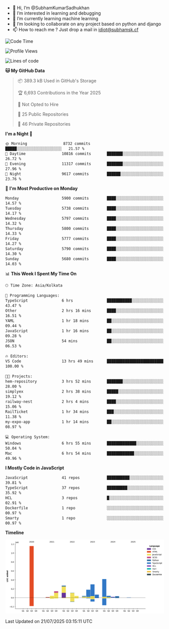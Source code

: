 - 👋 Hi, I’m @SubhamKumarSadhukhan
- 👀 I’m interested in learning and debugging
- 🌱 I’m currently learning machine learning
- 💞️ I’m looking to collaborate on any project based on python and django
- 📫 How to reach me ?
      Just drop a mail in idiot@subhamsk.cf

<!---
SubhamKumarSadhukhan/SubhamKumarSadhukhan is a ✨ special ✨ repository because its `README.md` (this file) appears on your GitHub profile.
You can click the Preview link to take a look at your changes.
--->


<!--START_SECTION:waka-->
![Code Time](http://img.shields.io/badge/Code%20Time-3%2C006%20hrs%201%20min-blue)

![Profile Views](http://img.shields.io/badge/Profile%20Views-0-blue)

![Lines of code](https://img.shields.io/badge/From%20Hello%20World%20I%27ve%20Written-2.9%20million%20lines%20of%20code-blue)

**🐱 My GitHub Data** 

> 📦 389.3 kB Used in GitHub's Storage 
 > 
> 🏆 6,693 Contributions in the Year 2025
 > 
> 🚫 Not Opted to Hire
 > 
> 📜 25 Public Repositories 
 > 
> 🔑 46 Private Repositories 
 > 
**I'm a Night 🦉** 

```text
🌞 Morning                8732 commits        █████░░░░░░░░░░░░░░░░░░░░   21.57 % 
🌆 Daytime                10816 commits       ███████░░░░░░░░░░░░░░░░░░   26.72 % 
🌃 Evening                11317 commits       ███████░░░░░░░░░░░░░░░░░░   27.96 % 
🌙 Night                  9617 commits        ██████░░░░░░░░░░░░░░░░░░░   23.76 % 
```
📅 **I'm Most Productive on Monday** 

```text
Monday                   5900 commits        ████░░░░░░░░░░░░░░░░░░░░░   14.57 % 
Tuesday                  5738 commits        ████░░░░░░░░░░░░░░░░░░░░░   14.17 % 
Wednesday                5797 commits        ████░░░░░░░░░░░░░░░░░░░░░   14.32 % 
Thursday                 5800 commits        ████░░░░░░░░░░░░░░░░░░░░░   14.33 % 
Friday                   5777 commits        ████░░░░░░░░░░░░░░░░░░░░░   14.27 % 
Saturday                 5790 commits        ████░░░░░░░░░░░░░░░░░░░░░   14.30 % 
Sunday                   5680 commits        ████░░░░░░░░░░░░░░░░░░░░░   14.03 % 
```


📊 **This Week I Spent My Time On** 

```text
🕑︎ Time Zone: Asia/Kolkata

💬 Programming Languages: 
TypeScript               6 hrs               ███████████░░░░░░░░░░░░░░   43.47 % 
Other                    2 hrs 16 mins       ████░░░░░░░░░░░░░░░░░░░░░   16.51 % 
YAML                     1 hr 18 mins        ██░░░░░░░░░░░░░░░░░░░░░░░   09.44 % 
JavaScript               1 hr 16 mins        ██░░░░░░░░░░░░░░░░░░░░░░░   09.28 % 
JSON                     54 mins             ██░░░░░░░░░░░░░░░░░░░░░░░   06.53 % 

🔥 Editors: 
VS Code                  13 hrs 49 mins      █████████████████████████   100.00 % 

🐱‍💻 Projects: 
hem-repository           3 hrs 52 mins       ███████░░░░░░░░░░░░░░░░░░   28.00 % 
simplyex                 2 hrs 38 mins       █████░░░░░░░░░░░░░░░░░░░░   19.12 % 
railway-nest             2 hrs 4 mins        ████░░░░░░░░░░░░░░░░░░░░░   15.06 % 
RailTicket               1 hr 34 mins        ███░░░░░░░░░░░░░░░░░░░░░░   11.38 % 
my-expo-app              1 hr 14 mins        ██░░░░░░░░░░░░░░░░░░░░░░░   08.97 % 

💻 Operating System: 
Windows                  6 hrs 55 mins       █████████████░░░░░░░░░░░░   50.04 % 
Mac                      6 hrs 54 mins       ████████████░░░░░░░░░░░░░   49.96 % 
```

**I Mostly Code in JavaScript** 

```text
JavaScript               41 repos            ██████████░░░░░░░░░░░░░░░   39.81 % 
TypeScript               37 repos            █████████░░░░░░░░░░░░░░░░   35.92 % 
HCL                      3 repos             █░░░░░░░░░░░░░░░░░░░░░░░░   02.91 % 
Dockerfile               1 repo              ░░░░░░░░░░░░░░░░░░░░░░░░░   00.97 % 
Smarty                   1 repo              ░░░░░░░░░░░░░░░░░░░░░░░░░   00.97 % 
```



**Timeline**

![Lines of Code chart](https://raw.githubusercontent.com/SubhamKumarSadhukhan/SubhamKumarSadhukhan/main/assets/bar_graph.png)


 Last Updated on 21/07/2025 03:15:11 UTC
<!--END_SECTION:waka-->
